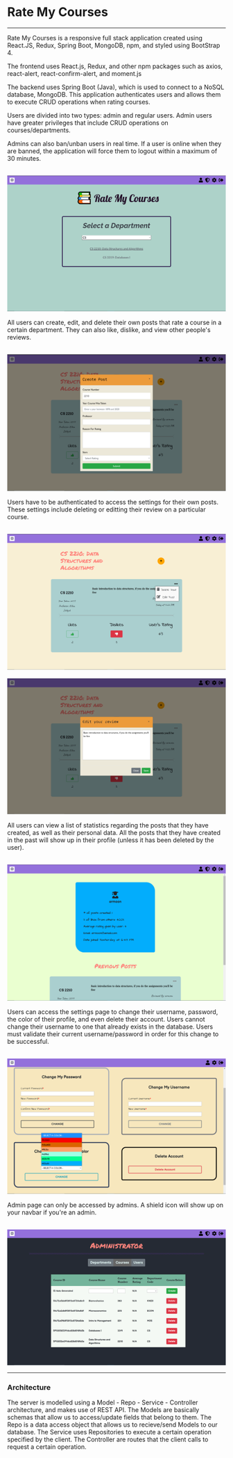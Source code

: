 <h1>Rate My Courses</h1>

<hr>
Rate My Courses is a responsive full stack application created using React.JS, Redux, Spring Boot, MongoDB, npm, and
styled using BootStrap 4.

The frontend uses React.js, Redux, and other npm packages such as axios, react-alert, react-confirm-alert, and moment.js

The backend uses Spring Boot (Java), which is used to connect to a NoSQL database, MongoDB.
This application authenticates users and allows them to execute CRUD operations when rating courses. 

Users are divided into two types: admin and regular users. 
Admin users have greater privileges that include CRUD operations on courses/departments.

Admins can also ban/unban users in real time. If a user is online when they are banned, the application 
will force them to logout within a maximum of 30 minutes.

<br>
<img src="./screenshots/homepage.png"></img>
<br>

All users can create, edit, and delete their own posts that rate a course in a certain department.
They can also like, dislike, and view other people's reviews.

<br>
<img src="./screenshots/createPost.png"></img>
<br>

Users have to be authenticated to access the settings for their own posts. These settings include deleting or editting their review 
on a particular course.

<br>
<img src="./screenshots/postSettings.png"></img>
<br>

<br>
<img src="./screenshots/editPost.png"></img>
<br>

All users can view a list of statistics regarding the posts that they have created, as well as their personal data.
All the posts that they have created in the past will show up in their profile (unless it has been deleted by the user).

<br>
<img src='./screenshots/profile.png'></img>
<br>

Users can access the settings page to change their username, password, the color of their profile, and even delete their account.
Users cannot change their username to one that already exists in the database.
Users must validate their current username/password in order for this change to be successful.

<br>
<img src='./screenshots/colorMenu.png'></img>
<br>

Admin page can only be accessed by admins.
A shield icon will show up on your navbar if you're an admin.

<br>
<img src='./screenshots/adminCourses.png'></img>
<br>

<hr>

<h3>Architecture</h3>
The server is modelled using a Model - Repo - Service - Controller architecture, and makes use of REST API.
The Models are basically schemas that allow us to access/update fields that belong to them.
The Repo is a data access object that allows us to recieve/send Models to our database.
The Service uses Repositories to execute a certain operation specified by the client.
The Controller are routes that the client calls to request a certain operation. 
